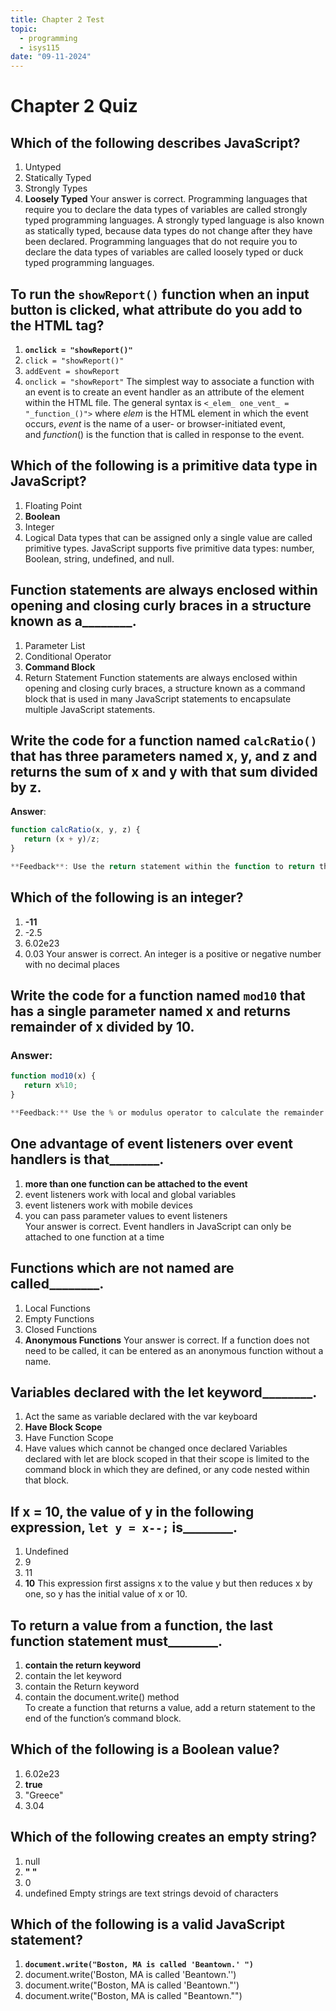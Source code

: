 ```yaml
---
title: Chapter 2 Test
topic:
  - programming
  - isys115
date: "09-11-2024"
---
```

# Chapter 2 Quiz
## Which of the following describes JavaScript?   
1. Untyped
2. Statically Typed
3. Strongly Types
4. **Loosely Typed**
Your answer is correct. Programming languages that require you to declare the data types of variables are called strongly typed programming languages. A strongly typed language is also known as statically typed, because data types do not change after they have been declared. Programming languages that do not require you to declare the data types of variables are called loosely typed or duck typed programming languages.

## To run the `showReport()` function when an input button is clicked, what attribute do you add to the HTML tag?

1. **`onclick = "showReport()"`** 
2. `click = "showReport()"`
3. `addEvent = showReport `
4. `onclick = "showReport"`
The simplest way to associate a function with an event is to create an event handler as an attribute of the element within the HTML file. The general syntax is
`<_elem_ one_vent_ = "_function_()">`
where _elem_ is the HTML element in which the event occurs, _event_ is the name of a user- or browser-initiated event, and _function_() is the function that is called in response to the event.

## Which of the following is a primitive data type in JavaScript?   

1. Floating Point
2. **Boolean**
3. Integer
4. Logical
Data types that can be assigned only a single value are called primitive types. JavaScript supports five primitive data types: number, Boolean, string, undefined, and null.

## Function statements are always enclosed within opening and closing curly braces in a structure known as a________.  

1. Parameter List
2. Conditional Operator
3. **Command Block**
4. Return Statement
Function statements are always enclosed within opening and closing curly braces, a structure known as a command block that is used in many JavaScript statements to encapsulate multiple JavaScript statements.

## Write the code for a function named `calcRatio()` that has three parameters named x, y, and z and returns the sum of x and y with that sum divided by z.

**Answer**:
```javascript
function calcRatio(x, y, z) {  
   return (x + y)/z;  
}

**Feedback**: Use the return statement within the function to return the function’s value when called.
```

## Which of the following is an integer?   

1. **-11**
2. -2.5
3. 6.02e23
4. 0.03
Your answer is correct. An integer is a positive or negative number with no decimal places


## Write the code for a function named `mod10` that has a single parameter named x and returns remainder of x divided by 10.  

### Answer:
```javascript
function mod10(x) {  
   return x%10;  
}

**Feedback:** Use the % or modulus operator to calculate the remainder of dividing one value from another.
```

## One advantage of event listeners over event handlers is that________.  

1. **more than one function can be attached to the event**  
2. event listeners work with local and global variables  
3. event listeners work with mobile devices  
4. you can pass parameter values to event listeners  
Your answer is correct. Event handlers in JavaScript can only be attached to one function at a time


## Functions which are not named are called________.  

1. Local Functions
2. Empty Functions
3. Closed Functions
4. **Anonymous Functions**
Your answer is correct. If a function does not need to be called, it can be entered as an anonymous function without a name.

## Variables declared with the let keyword________.  

1. Act the same as variable declared with the var keyboard
2. **Have Block Scope**
3. Have Function Scope
4. Have values which cannot be changed once declared
Variables declared with let are block scoped in that their scope is limited to the command block in which they are defined, or any code nested within that block.

## If x = 10, the value of y in the following expression, `let y = x--;` is________.

1. Undefined
2. 9
3. 11
4. **10**
This expression first assigns x to the value y but then reduces x by one, so y has the initial value of x or 10.

## To return a value from a function, the last function statement must________.  

1. **contain the return keyword**  
2. contain the let keyword  
3. contain the Return keyword  
4. contain the document.write() method  
To create a function that returns a value, add a return statement to the end of the function’s command block.
## Which of the following is a Boolean value? 

1. 6.02e23
2. **true**
3. "Greece"
4. 3.04
## Which of the following creates an empty string?  

1. null
2. **" "**
3. 0
4. undefined
Empty strings are text strings devoid of characters
## Which of the following is a valid JavaScript statement?  

1. **`document.write("Boston, MA is called 'Beantown.' ")`**
2. document.write('Boston, MA is called 'Beantown.'')   
3. document.write("Boston, MA is called 'Beantown."')  
4. document.write("Boston, MA is called "Beantown."")  
